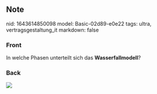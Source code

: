 ## Note
nid: 1643614850098
model: Basic-02d89-e0e22
tags: ultra, vertragsgestaltung_it
markdown: false

### Front
In welche Phasen unterteilt sich das <b>Wasserfallmodell</b>?

### Back
<img src="paste-6d7f30610e47b057e85b634f4efaf41dd3e11fc0.jpg">
